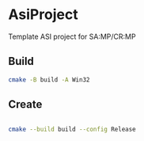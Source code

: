 # AsiProject

Template ASI project for SA:MP/CR:MP


## Build

```bash
cmake -B build -A Win32

```

## Create

```bash

cmake --build build --config Release

```
